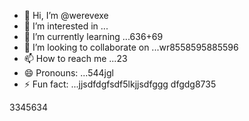 - 👋 Hi, I’m @werevexe
- 👀 I’m interested in ...
- 🌱 I’m currently learning ...636+69
- 💞️ I’m looking to collaborate on ...wr8558595885596
- 📫 How to reach me ...23
- 😄 Pronouns: ...544jgl
- ⚡ Fun fact: ...jjsdfdgfsdf5lkjjsdfggg
dfgdg8735
<!---adsdf45
werevexe/werevexe is a ✨ special ✨ repository because its `README.md` (this file) appears on your GistHub profile.1234562
You can click the Preview link to take a look at your changes.26633
--->3345634
